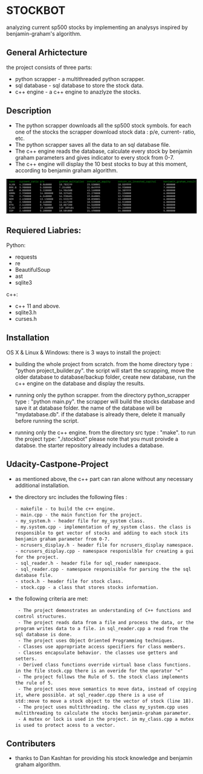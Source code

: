 # STOCKBOT

 analyzing current sp500 stocks by implementing an analysys inspired by  benjamin-graham's algorithm. 

## General Arhictecture 

  the project consists of three parts:
 - python scrapper - a multithreaded python scrapper.
 - sql database - sql database to store the stock data.
 - c++ engine - a c++ engine to anazlyze the stocks.

## Description 

- The python scrapper downloads all the sp500 stock symbols. for each one of the stocks the scrapper download stock data : p/e, current-     ratio, etc.
- The python scrapper saves all the data to an sql database file.
- The c++ engine reads the database, calculate every stock by benjamin graham parameters and gives indicator to every stock from 0-7.
- The c++ engine will display the 10 best stocks to buy at this moment, according to benjamin graham algorithm. 


![GitHub Logo](/images/gui.png)


## Requiered Liabries:

Python:
   - requests
   - re
   - BeautifulSoup 
   - ast
   - sqlite3 

c++:
   - c++ 11 and above.
   - sqlite3.h
   - curses.h
   
## Installation
OS X & Linux & Windows: there is 3 ways to install the project:
  
  - building the whole project from scratch.
     from the home directory type : "python project_builder.py". the script will start the scrapping, move the older database to                  database/backup folder, create new database, run the c++ engine on the database and display the results.
  
   - running only the python scrapper.
     from the directory python_scrapper type : "python main.py". the scrapper will build the stocks database and save it at database            folder. the name of the database will be "mydatabase.db". if the database is already there, delete it manually before running the          script.
   
   - running only the c++ engine.
     from the directory src type : "make". to run the project type: "./stockbot"
     please note that you must proivde a databse. the starter repository already includes a database.
    
 ## Udacity-Castpone-Project
  - as mentioned above, the c++ part can ran alone without any necessary additional installation.
  - the directory src includes the following files :
        
        - makefile - to build the c++ engine.
        - main.cpp - the main function for the project.
        - my_system.h - header file for my_system class.
        - my.system.cpp - implementation of my_system class. the class is responsible to get vector of stocks and adding to each stock its         benjamin graham parameter from 0-7.
        - ncrusers_display.h - header file for ncrusers_display namespace.
        - ncrusers_display.cpp - namespace responislble for creating a gui for the project.
        - sql_reader.h - header file for sql_reader namespace.
        - sql_reader.cpp - namespace responisible for parsing the the sql database file.
        - stock.h - header file for stock class.
        - stock.cpp - a class that stores stocks information.
 
 - the following criteria are met:
        
        - The project demonstrates an understanding of C++ functions and control structures.
        - The project reads data from a file and process the data, or the program writes data to a file. in sql_reader.cpp a read from the         sql database is done.
        - The project uses Object Oriented Programming techniques.
        - Classes use appropriate access specifiers for class members.
        - Classes encapsulate behavior. the classes use getters and setters.
        - Derived class functions override virtual base class functions. in the file stock.cpp there is an overide for the operator "<"
        - The project follows the Rule of 5. the stock class implements the rule of 5.
        - The project uses move semantics to move data, instead of copying it, where possible. at sql_reader.cpp there is a use of                 std::move to move a stock object to the vector of stock (line 18).
        - The project uses multithreading. the class my_system.cpp uses multithreading to calculate the stocks benjamin-graham parameter.
        - A mutex or lock is used in the project. in my_class.cpp a mutex is used to protect acess to a vector. 
        
   
        
 ## Contributers
 - thanks to Dan Kashtan for providing his stock knowledge and benjamin graham algorithm. 

